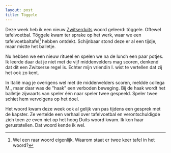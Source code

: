 ```yaml
---
layout: post
title: Töggele
---
```


Deze week heb ik een nieuw [Zwitserduits](https://roaldin.ch/zwitserduits) woord geleerd: töggele. Oftewel tafelvoetbal. Töggele kwam ter sprake op het werk, waar we een tafelvoetbaltafel[^1] hebben ontdekt. Schijnbaar stond deze er al een tijdje, maar mistte het balletje.

Nu hebben we een nieuw ritueel en spelen we na de lunch een paar potjes. Ik leerde daar dat je niet met de vijf middenvelders mag scoren, denkend dat dit een Zwitserse regel is. Echter mijn vriendin I. wist te vertellen dat zij het ook zo kent.

In Italië mag je overigens wel met de middenvelders scoren, meldde collega M., maar daar was de "haak" een verboden beweging. Bij de haak wordt het balletje zijwaarts van speler één naar speler twee gespeeld. Speler twee schiet hem vervolgens op het doel.

Het woord kwam deze week ook al gelijk van pas tijdens een gesprek met de kapster. Ze vertelde een verhaal over tafelvoetbal en verontschuldigde zich toen ze even niet op het hoog Duits woord kwam. Ik kon haar geruststellen. Dat woord kende ik wel.

[^1]: Wel een raar woord eigenlijk. Waarom staat er twee keer tafel in het woord?
